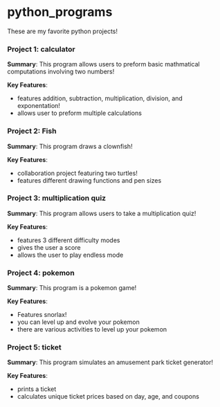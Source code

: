 # python_programs
These are my favorite python projects!

### Project 1: calculator
**Summary**: This program allows users to preform basic mathmatical computations involving two numbers!

**Key Features**: 
- features addition, subtraction, multiplication, division, and exponentation!
- allows user to preform multiple calculations

### Project 2: Fish
**Summary**: This program draws a clownfish!

**Key Features**: 
- collaboration project featuring two turtles!
- features different drawing functions and pen sizes

### Project 3: multiplication quiz
**Summary**: This program allows users to take a multiplication quiz!

**Key Features**: 
- features 3 different difficulty modes
- gives the user a score
- allows the user to play endless mode
  
### Project 4: pokemon
**Summary**: This program is a pokemon game!

**Key Features**: 
- Features snorlax!
- you can level up and evolve your pokemon
- there are various activities to level up your pokemon

### Project 5: ticket
**Summary**: This program simulates an amusement park ticket generator!

**Key Features**: 
- prints a ticket
- calculates unique ticket prices based on day, age, and coupons
